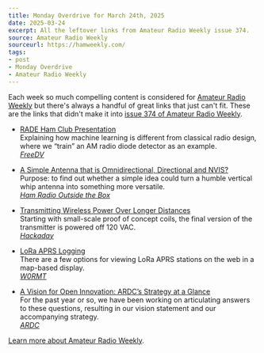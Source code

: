 ```yaml
---
title: Monday Overdrive for March 24th, 2025
date: 2025-03-24
excerpt: All the leftover links from Amateur Radio Weekly issue 374. 
source: Amateur Radio Weekly
sourceurl: https://hamweekly.com/
tags:
- post
- Monday Overdrive
- Amateur Radio Weekly
---
```

Each week so much compelling content is considered for [Amateur Radio Weekly](https://hamweekly.com/) but there's always a handful of great links that just can't fit. These are the links that didn't make it into [issue 374 of Amateur Radio Weekly](https://hamweekly.com/archive/issues/amateur-radio-weekly-issue-374.html).

- [RADE Ham Club Presentation](https://freedv.org/rade-ham-club-presentation/)   
Explaining how machine learning is different from classical radio design, where we “train” an AM radio diode detector as an example.   
*[FreeDV](https://freedv.org/)*

- [A Simple Antenna that is Omnidirectional, Directional and NVIS?](https://hamradiooutsidethebox.ca/2025/03/19/a-simple-antenna-that-is-omnidirectional-directional-and-nvis/)   
Purpose: to find out whether a simple idea could turn a humble vertical whip antenna into something more versatile.   
*[Ham Radio Outside the Box](https://hamradiooutsidethebox.ca/)*

- [Transmitting Wireless Power Over Longer Distances](https://hackaday.com/2025/03/16/transmitting-wireless-power-over-longer-distances/)   
Starting with small-scale proof of concept coils, the final version of the transmitter is powered off 120 VAC.   
*[Hackaday](https://hackaday.com/)*

- [LoRa APRS Logging](https://w0rmt.net/2025/03/15/lora-aprs-logging/)   
There are a few options for viewing LoRa APRS stations on the web in a map-based display.   
*[W0RMT](https://w0rmt.net/)*

- [A Vision for Open Innovation: ARDC’s Strategy at a Glance](https://www.ardc.net/a-vision-for-open-innovation-ardcs-strategy-at-a-glance/)   
For the past year or so, we have been working on articulating answers to these questions, resulting in our vision statement and our accompanying strategy.   
*[ARDC](https://www.ardc.net/)*

[Learn more about Amateur Radio Weekly](https://hamweekly.com/).